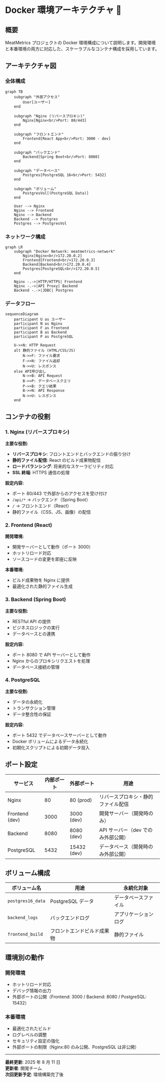 # Docker 環境アーキテクチャ 🐳

## 概要

MeatMetrics プロジェクトの Docker 環境構成について説明します。開発環境と本番環境の両方に対応した、スケーラブルなコンテナ構成を採用しています。

## アーキテクチャ図

### 全体構成

```mermaid
graph TB
    subgraph "外部アクセス"
        User[ユーザー]
    end

    subgraph "Nginx (リバースプロキシ)"
        Nginx[Nginx<br/>Port: 80/443]
    end

    subgraph "フロントエンド"
        Frontend[React App<br/>Port: 3000 - dev]
    end

    subgraph "バックエンド"
        Backend[Spring Boot<br/>Port: 8080]
    end

    subgraph "データベース"
        Postgres[PostgreSQL 16<br/>Port: 5432]
    end

    subgraph "ボリューム"
        PostgresVol[(PostgreSQL Data)]
    end

    User --> Nginx
    Nginx --> Frontend
    Nginx --> Backend
    Backend --> Postgres
    Postgres --> PostgresVol
```

### ネットワーク構成

```mermaid
graph LR
    subgraph "Docker Network: meatmetrics-network"
        Nginx[Nginx<br/>172.20.0.2]
        Frontend[Frontend<br/>172.20.0.3]
        Backend[Backend<br/>172.20.0.4]
        Postgres[PostgreSQL<br/>172.20.0.5]
    end

    Nginx -.->|HTTP/HTTPS| Frontend
    Nginx -.->|API Proxy| Backend
    Backend -.->|JDBC| Postgres
```

### データフロー

```mermaid
sequenceDiagram
    participant U as ユーザー
    participant N as Nginx
    participant F as Frontend
    participant B as Backend
    participant P as PostgreSQL

    U->>N: HTTP Request
    alt 静的ファイル (HTML/CSS/JS)
        N->>F: ファイル要求
        F->>N: ファイル返却
        N->>U: レスポンス
    else API呼び出し
        N->>B: API Request
        B->>P: データベースクエリ
        P->>B: クエリ結果
        B->>N: API Response
        N->>U: レスポンス
    end
```

## コンテナの役割

### 1. Nginx (リバースプロキシ)

**主要な役割:**

- **リバースプロキシ**: フロントエンドとバックエンドの振り分け
- **静的ファイル配信**: React のビルド成果物配信
- **ロードバランシング**: 将来的なスケーラビリティ対応
- **SSL 終端**: HTTPS 通信の処理

**設定内容:**

- ポート 80/443 で外部からのアクセスを受け付け
- `/api/*` → バックエンド（Spring Boot）
- `/` → フロントエンド（React）
- 静的ファイル（CSS、JS、画像）の配信

### 2. Frontend (React)

**開発環境:**

- 開発サーバーとして動作（ポート 3000）
- ホットリロード対応
- ソースコードの変更を即座に反映

**本番環境:**

- ビルド成果物を Nginx に提供
- 最適化された静的ファイル生成

### 3. Backend (Spring Boot)

**主要な役割:**

- RESTful API の提供
- ビジネスロジックの実行
- データベースとの連携

**設定内容:**

- ポート 8080 で API サーバーとして動作
- Nginx からのプロキシリクエストを処理
- データベース接続の管理

### 4. PostgreSQL

**主要な役割:**

- データの永続化
- トランザクション管理
- データ整合性の保証

**設定内容:**

- ポート 5432 でデータベースサーバーとして動作
- Docker ボリュームによるデータ永続化
- 初期化スクリプトによる初期データ投入

## ポート設定

| サービス       | 内部ポート | 外部ポート  | 用途                               |
| -------------- | ---------- | ----------- | ---------------------------------- |
| Nginx          | 80         | 80 (prod)   | リバースプロキシ・静的ファイル配信 |
| Frontend (dev) | 3000       | 3000 (dev)  | 開発サーバー（開発時のみ）         |
| Backend        | 8080       | 8080 (dev)  | API サーバー（dev でのみ外部公開） |
| PostgreSQL     | 5432       | 15432 (dev) | データベース（開発時のみ外部公開） |

## ボリューム構成

| ボリューム名      | 用途                       | 永続化対象           |
| ----------------- | -------------------------- | -------------------- |
| `postgres16_data` | PostgreSQL データ          | データベースファイル |
| `backend_logs`    | バックエンドログ           | アプリケーションログ |
| `frontend_build`  | フロントエンドビルド成果物 | 静的ファイル         |

## 環境別の動作

### 開発環境

- ホットリロード対応
- デバッグ情報の出力
- 外部ポートの公開（Frontend: 3000 / Backend: 8080 / PostgreSQL: 15432）

### 本番環境

- 最適化されたビルド
- ログレベルの調整
- セキュリティ設定の強化
- 外部ポートの制限（Nginx:80 のみ公開、PostgreSQL は非公開）

---

**最終更新**: 2025 年 8 月 11 日  
**更新者**: 開発チーム  
**次回更新予定**: 環境構築完了後
